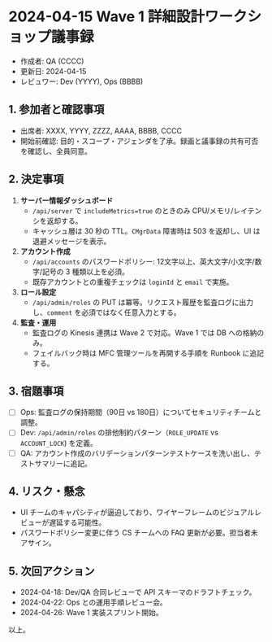 # 2024-04-15 Wave 1 詳細設計ワークショップ議事録

- 作成者: QA (CCCC)
- 更新日: 2024-04-15
- レビュワー: Dev (YYYY), Ops (BBBB)

## 1. 参加者と確認事項
- 出席者: XXXX, YYYY, ZZZZ, AAAA, BBBB, CCCC
- 開始前確認: 目的・スコープ・アジェンダを了承。録画と議事録の共有可否を確認し、全員同意。

## 2. 決定事項
1. **サーバー情報ダッシュボード**
   - `/api/server` で `includeMetrics=true` のときのみ CPU/メモリ/レイテンシを返却する。
   - キャッシュ層は 30 秒の TTL。`CMgrData` 障害時は 503 を返却し、UI は退避メッセージを表示。
2. **アカウント作成**
   - `/api/accounts` のパスワードポリシー: 12文字以上、英大文字/小文字/数字/記号の 3 種類以上を必須。
   - 既存アカウントとの重複チェックは `loginId` と `email` で実施。
3. **ロール設定**
   - `/api/admin/roles` の PUT は冪等。リクエスト履歴を監査ログに出力し、`comment` を必須ではなく任意入力とする。
4. **監査・運用**
   - 監査ログの Kinesis 連携は Wave 2 で対応。Wave 1 では DB への格納のみ。
   - フェイルバック時は MFC 管理ツールを再開する手順を Runbook に追記する。

## 3. 宿題事項
- [ ] Ops: 監査ログの保持期間（90日 vs 180日）についてセキュリティチームと調整。
- [ ] Dev: `/api/admin/roles` の排他制約パターン（`ROLE_UPDATE` vs `ACCOUNT_LOCK`) を定義。
- [ ] QA: アカウント作成のバリデーションパターンテストケースを洗い出し、テストサマリーに追記。

## 4. リスク・懸念
- UI チームのキャパシティが逼迫しており、ワイヤーフレームのビジュアルレビューが遅延する可能性。
- パスワードポリシー変更に伴う CS チームへの FAQ 更新が必要。担当者未アサイン。

## 5. 次回アクション
- 2024-04-18: Dev/QA 合同レビューで API スキーマのドラフトチェック。
- 2024-04-22: Ops との運用手順レビュー会。
- 2024-04-26: Wave 1 実装スプリント開始。

以上。
